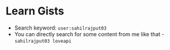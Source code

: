 # Learn Gists

- Search keyword: `user:sahilrajput03`
- You can directly search for some content from me like that - `sahilrajput03 loveapi`
